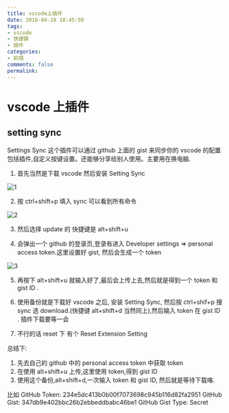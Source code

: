 ```yaml
---
title: vscode上插件
date: 2018-04-18 18:45:50
tags:
- vscode
- 快捷键
- 插件
categories:
- 前端
comments: false
permalink:
---
```


# vscode 上插件

## setting sync

Settings Sync 这个插件可以通过 github 上面的 gist 来同步你的 vscode 的配置包括插件,自定义按键设置。还能够分享给别人使用。主要用在换电脑.

1. 首先当然是下载 vscode 然后安装 Setting Sync

![1](1.jpg)

2. 按 ctrl+shift+p 填入 sync 可以看到所有命令

![2](2.jpg)

3. 然后选择 update 的 快捷键是 alt+shift+u

4. 会弹出一个 github 的登录页,登录有进入 Developer settings => personal access token.这里设置好 gist, 然后会生成一个 token

![3](3.jpg)

5. 再按下 alt+shift+u 就输入好了,最后会上传上去,然后就是得到一个 token 和 gist ID .

6. 使用备份就是下载好 vscode 之后, 安装 Setting Sync, 然后按 ctrl+shif+p 搜 sync 选 download.(快捷键 alt+shift+d 当然同上),然后输入 token 在 gist ID . 插件下载要等一会

7. 不行的话 reset 下 有个 Reset Extension Setting

总结下:

1. 先去自己的 github 中的 personal access token 中获取 token
2. 在使用 alt+shift+u 上传,这里使用 token,得到 gist ID
3. 使用这个备份,alt+shift+d,一次输入 token 和 gist ID, 然后就是等待下载咯.

比如
GitHub Token: 234e5dc413b0b00f7073698c945b116d82fa2951
GitHub Gist: 347db9e402bbc26b2ebbeddbabc46be1
GitHub Gist Type: Secret
